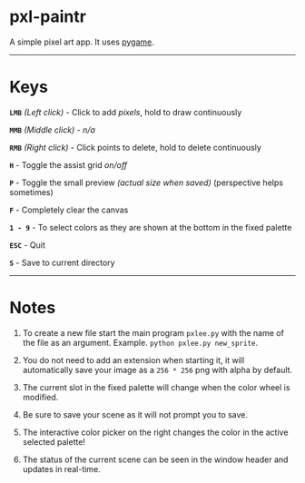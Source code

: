 pxl-paintr
==========

A simple pixel art app. It uses [pygame](https://pygame.org).

-----

# Keys

**`LMB`** *(Left click)* - Click to add *pixels*, hold to draw continuously

**`MMB`** *(Middle click)* - *n/a*

**`RMB`** *(Right click)* - Click points to delete, hold to delete continuously

**`H`** - Toggle the assist grid *on/off*

**`P`** - Toggle the small preview *(actual size when saved)* (perspective helps sometimes)

**`F`** - Completely clear the canvas

**`1 - 9`** - To select colors as they are shown at the bottom in the fixed palette

**`ESC`** - Quit

**`S`** - Save to current directory

----

Notes
====
1. To create a new file start the main program `pxlee.py` with the name of the file as an argument. Example. `python pxlee.py new_sprite`.

2. You do not need to add an extension when starting it, it will automatically save your image as a `256 * 256` png with alpha by default.

3. The current slot in the fixed palette will change when the color wheel is modified.

4. Be sure to save your scene as it will not prompt you to save.

5. The interactive color picker on the right changes the color in the active selected palette!

6. The status of the current scene can be seen in the window header and updates in real-time.
